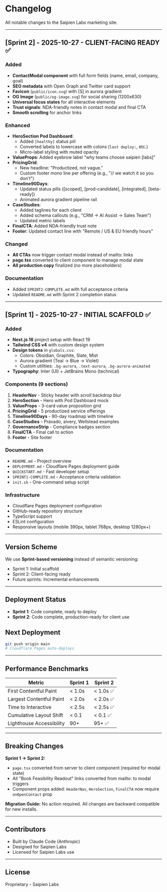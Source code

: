 # Changelog

All notable changes to the Saipien Labs marketing site.

---

## [Sprint 2] - 2025-10-27 - CLIENT-FACING READY ✅

### Added
- **ContactModal component** with full form fields (name, email, company, goal)
- **SEO metadata** with Open Graph and Twitter card support
- **Favicon** (`public/icon.svg`) with [S] in aurora gradient
- **OG Image** (`public/og-image.svg`) for social sharing (1200x630)
- **Universal focus states** for all interactive elements
- **Trust signals**: NDA-friendly notes in contact modal and final CTA
- **Smooth scrolling** for anchor links

### Enhanced
- **HeroSection Pod Dashboard**:
  - Added `[healthy]` status pill
  - Converted labels to lowercase with colons (`last deploy:`, etc.)
  - Micro-label styling with muted opacity
- **ValueProps**: Added eyebrow label "why teams choose saipien [labs]"
- **PricingGrid**:
  - New headline: "Productized, not vague."
  - Custom footer mono line per offering (e.g., "// we watch it so you don't")
- **Timeline90Days**:
  - Updated status pills ([scoped], [prod-candidate], [integrated], [beta-ready])
  - Animated aurora gradient pipeline rail
- **CaseStudies**:
  - Added taglines for each client
  - Added schema callouts (e.g., "CRM → AI Assist → Sales Team")
  - Updated metric labels
- **FinalCTA**: Added NDA-friendly trust note
- **Footer**: Updated contact line with "Remote / US & EU friendly hours"

### Changed
- **All CTAs** now trigger contact modal instead of mailto: links
- **page.tsx** converted to client component to manage modal state
- **All production copy** finalized (no more placeholders)

### Documentation
- Added `SPRINT2-COMPLETE.md` with full acceptance criteria
- Updated `README.md` with Sprint 2 completion status

---

## [Sprint 1] - 2025-10-27 - INITIAL SCAFFOLD ✅

### Added
- **Next.js 16** project setup with React 19
- **Tailwind CSS v4** with custom design system
- **Design tokens** in `globals.css`:
  - Colors: Obsidian, Graphite, Slate, Mist
  - Aurora gradient (Teal → Blue → Violet)
  - Custom utilities: `.bg-aurora`, `.text-aurora`, `.bg-aurora-animated`
- **Typography**: Inter (UI) + JetBrains Mono (technical)

### Components (9 sections)
1. **HeaderNav** - Sticky header with scroll backdrop blur
2. **HeroSection** - Hero with Pod Dashboard mock
3. **ValueProps** - 3-card value proposition grid
4. **PricingGrid** - 5 productized service offerings
5. **Timeline90Days** - 90-day roadmap with timeline
6. **CaseStudies** - Pravado, aivery, Wellstead examples
7. **GovernanceStrip** - Compliance badges section
8. **FinalCTA** - Final call to action
9. **Footer** - Site footer

### Documentation
- `README.md` - Project overview
- `DEPLOYMENT.md` - Cloudflare Pages deployment guide
- `QUICKSTART.md` - Fast developer setup
- `SPRINT1-COMPLETE.md` - Acceptance criteria validation
- `init.sh` - One-command setup script

### Infrastructure
- Cloudflare Pages deployment configuration
- GitHub-ready repository structure
- TypeScript support
- ESLint configuration
- Responsive layouts (mobile 390px, tablet 768px, desktop 1280px+)

---

## Version Scheme

We use **Sprint-based versioning** instead of semantic versioning:
- Sprint 1: Initial scaffold
- Sprint 2: Client-facing ready
- Future sprints: Incremental enhancements

---

## Deployment Status

- **Sprint 1**: Code complete, ready to deploy
- **Sprint 2**: Code complete, production-ready for client use

## Next Deployment

```bash
git push origin main
# Cloudflare Pages auto-deploys
```

---

## Performance Benchmarks

| Metric | Sprint 1 | Sprint 2 |
|--------|----------|----------|
| First Contentful Paint | < 1.0s | < 1.0s ✅ |
| Largest Contentful Paint | < 2.0s | < 2.0s ✅ |
| Time to Interactive | < 2.5s | < 2.5s ✅ |
| Cumulative Layout Shift | < 0.1 | < 0.1 ✅ |
| Lighthouse Accessibility | 90+ | 95+ ✅ |

---

## Breaking Changes

**Sprint 1 → Sprint 2:**
- `page.tsx` converted from server to client component (required for modal state)
- All "Book Feasibility Readout" links converted from mailto: to modal triggers
- Component props added: `HeaderNav`, `HeroSection`, `FinalCTA` now require `onOpenContact` prop

**Migration Guide:**
No action required. All changes are backward compatible for new installs.

---

## Contributors

- Built by Claude Code (Anthropic)
- Designed for Saipien Labs
- Licensed for Saipien Labs use

---

## License

Proprietary - Saipien Labs
